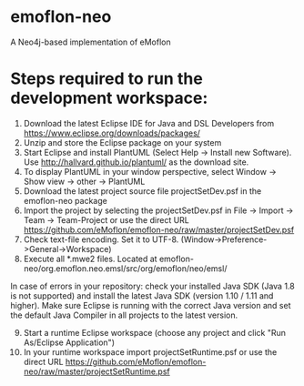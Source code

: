 # emoflon-neo
A Neo4j-based implementation of eMoflon

# Steps required to run the development workspace:
1. Download the latest Eclipse IDE for Java and DSL Developers from https://www.eclipse.org/downloads/packages/
2. Unzip and store the Eclipse package on your system
3. Start Eclipse and install PlantUML (Select Help -> Install new Software). Use http://hallvard.github.io/plantuml/ as the download site.
4. To display PlantUML in your window perspective, select Window -> Show view -> other -> PlantUML
5. Download the latest project source file projectSetDev.psf 
in the emoflon-neo package
6. Import the project by selecting the projectSetDev.psf in File -> Import -> Team -> Team-Project or use the direct URL https://github.com/eMoflon/emoflon-neo/raw/master/projectSetDev.psf
7. Check text-file encoding. Set it to UTF-8. (Window->Preference->General->Workspace)
8. Execute all *.mwe2 files. Located at emoflon-neo/org.emoflon.neo.emsl/src/org/emoflon/neo/emsl/

In case of errors in your repository: check your installed Java SDK (Java 1.8 is not supported) and install the latest Java SDK (version 1.10 / 1.11 and higher). Make sure Eclipse is running with the correct Java version and set the default Java Compiler in all projects to the latest version.

9. Start a runtime Eclipse workspace (choose any project and click "Run As/Eclipse Application")
10. In your runtime workspace import projectSetRuntime.psf or use the direct URL https://github.com/eMoflon/emoflon-neo/raw/master/projectSetRuntime.psf
